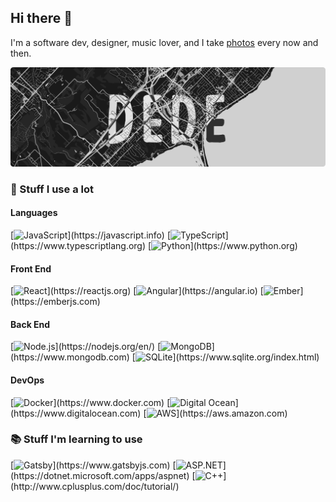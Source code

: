 ## Hi there 👋

I'm a software dev, designer, music lover, and I take [photos](https://edede.ca) every now and then.

![Edede Oiwoh Banner](./banner.png)

### 🚀 Stuff I use a lot

#### Languages
[![JavaScript](https://img.shields.io/badge/JavaScript-informational?style=for-the-badge&color=rgba(0%2C0%2C0%2C%200.8)&logo=JavaScript&logoColor=F7DF1E&labelColor=rgba(0%2C0%2C0%2C%200))](https://javascript.info) [![TypeScript](https://img.shields.io/badge/TypeScript-informational?style=for-the-badge&color=rgba(0%2C0%2C0%2C%200.8)&logo=TypeScript&logoColor=007ACC&labelColor=rgba(0%2C0%2C0%2C%200))](https://www.typescriptlang.org) [![Python](https://img.shields.io/badge/Python-informational?style=for-the-badge&color=rgba(0%2C0%2C0%2C%200.8)&logo=Python&logoColor=3776AB&labelColor=rgba(0%2C0%2C0%2C%200))](https://www.python.org) 

#### Front End
[![React](https://img.shields.io/badge/React-informational?style=for-the-badge&color=rgba(0%2C0%2C0%2C%200.8)&logo=React&logoColor=61DAFB&labelColor=rgba(0%2C0%2C0%2C%200))](https://reactjs.org) [![Angular](https://img.shields.io/badge/Angular-informational?style=for-the-badge&color=rgba(0%2C0%2C0%2C%200.8)&logo=Angular&logoColor=DD0031&labelColor=rgba(0%2C0%2C0%2C%200))](https://angular.io) [![Ember](https://img.shields.io/badge/Ember-informational?style=for-the-badge&color=rgba(0%2C0%2C0%2C%200.8)&logo=Ember.js&logoColor=E04E39&labelColor=rgba(0%2C0%2C0%2C%200))](https://emberjs.com) 

#### Back End
[![Node.js](https://img.shields.io/badge/Node.js-informational?style=for-the-badge&color=rgba(0%2C0%2C0%2C%200.8)&logo=Node.js&logoColor=339933&labelColor=rgba(0%2C0%2C0%2C%200))](https://nodejs.org/en/) [![MongoDB](https://img.shields.io/badge/MongoDB-informational?style=for-the-badge&color=rgba(0%2C0%2C0%2C%200.8)&logo=MongoDB&logoColor=47A248&labelColor=rgba(0%2C0%2C0%2C%200))](https://www.mongodb.com) [![SQLite](https://img.shields.io/badge/SQLite-informational?style=for-the-badge&color=rgba(0%2C0%2C0%2C%200.8)&logo=SQLite&logoColor=003B57&labelColor=rgba(0%2C0%2C0%2C%200))](https://www.sqlite.org/index.html) 

#### DevOps
[![Docker](https://img.shields.io/badge/Docker-informational?style=for-the-badge&color=rgba(0%2C0%2C0%2C%200.8)&logo=Docker&logoColor=2496ED&labelColor=rgba(0%2C0%2C0%2C%200))](https://www.docker.com) [![Digital Ocean](https://img.shields.io/badge/Digital%20Ocean-informational?style=for-the-badge&color=rgba(0%2C0%2C0%2C%200.8)&logo=DigitalOcean&logoColor=0080FF&labelColor=rgba(0%2C0%2C0%2C%200))](https://www.digitalocean.com) [![AWS](https://img.shields.io/badge/AWS-informational?style=for-the-badge&color=rgba(0%2C0%2C0%2C%200.8)&logo=Amazon%20AWS&logoColor=FF9900&labelColor=rgba(0%2C0%2C0%2C%200))](https://aws.amazon.com) 


### 📚 Stuff I'm learning to use

[![Gatsby](https://img.shields.io/badge/Gatsby-informational?style=for-the-badge&color=rgba(0%2C0%2C0%2C%200.8)&logo=Gatsby&logoColor=663399&labelColor=rgba(0%2C0%2C0%2C%200))](https://www.gatsbyjs.com) [![ASP.NET](https://img.shields.io/badge/ASP.NET-informational?style=for-the-badge&color=rgba(0%2C0%2C0%2C%200.8)&logo=.NET&logoColor=5C2D91&labelColor=rgba(0%2C0%2C0%2C%200))](https://dotnet.microsoft.com/apps/aspnet) [![C++](https://img.shields.io/badge/C%2B%2B-informational?style=for-the-badge&color=rgba(0%2C0%2C0%2C%200.8)&logo=C%2B%2B&logoColor=00599C&labelColor=rgba(0%2C0%2C0%2C%200))](http://www.cplusplus.com/doc/tutorial/) 


